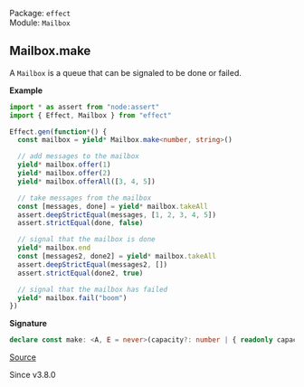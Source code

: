 Package: `effect`<br />
Module: `Mailbox`<br />

## Mailbox.make

A `Mailbox` is a queue that can be signaled to be done or failed.

**Example**

```ts
import * as assert from "node:assert"
import { Effect, Mailbox } from "effect"

Effect.gen(function*() {
  const mailbox = yield* Mailbox.make<number, string>()

  // add messages to the mailbox
  yield* mailbox.offer(1)
  yield* mailbox.offer(2)
  yield* mailbox.offerAll([3, 4, 5])

  // take messages from the mailbox
  const [messages, done] = yield* mailbox.takeAll
  assert.deepStrictEqual(messages, [1, 2, 3, 4, 5])
  assert.strictEqual(done, false)

  // signal that the mailbox is done
  yield* mailbox.end
  const [messages2, done2] = yield* mailbox.takeAll
  assert.deepStrictEqual(messages2, [])
  assert.strictEqual(done2, true)

  // signal that the mailbox has failed
  yield* mailbox.fail("boom")
})
```

**Signature**

```ts
declare const make: <A, E = never>(capacity?: number | { readonly capacity?: number; readonly strategy?: "suspend" | "dropping" | "sliding"; } | undefined) => Effect<Mailbox<A, E>>
```

[Source](https://github.com/Effect-TS/effect/tree/main/packages/effect/src/Mailbox.ts#L209)

Since v3.8.0
